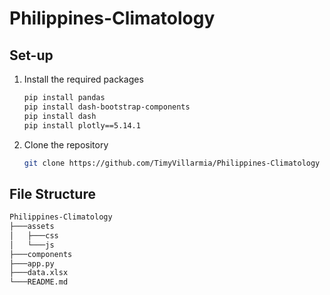 # Philippines-Climatology

## Set-up
1. Install the required packages
   
   ```sh
   pip install pandas
   pip install dash-bootstrap-components
   pip install dash
   pip install plotly==5.14.1
   ```
   
2. Clone the repository

   ```sh
   git clone https://github.com/TimyVillarmia/Philippines-Climatology
   ```
  
## File Structure

   ```sh
   Philippines-Climatology                                              
   ├───assets                             
   │   ├───css                            
   │   └───js                             
   ├───components
   ├───app.py                          
   ├───data.xlsx
   └───README.md

   ```
 



